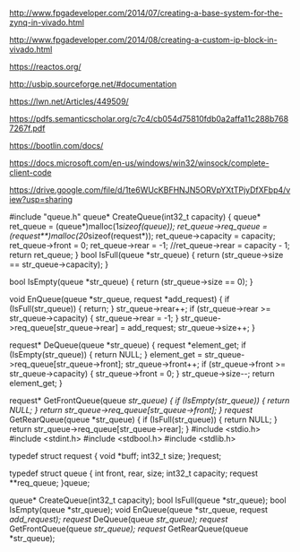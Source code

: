 http://www.fpgadeveloper.com/2014/07/creating-a-base-system-for-the-zynq-in-vivado.html
 
http://www.fpgadeveloper.com/2014/08/creating-a-custom-ip-block-in-vivado.html

https://reactos.org/

http://usbip.sourceforge.net/#documentation

https://lwn.net/Articles/449509/

https://pdfs.semanticscholar.org/c7c4/cb054d75810fdb0a2affa11c288b7687267f.pdf

https://bootlin.com/docs/

https://docs.microsoft.com/en-us/windows/win32/winsock/complete-client-code

https://drive.google.com/file/d/1te6WUcKBFHNJN5ORVpYXtTPjyDfXFbp4/view?usp=sharing

#include "queue.h"
queue* CreateQueue(int32_t capacity) {
    queue* ret_queue = (queue*)malloc(1*sizeof(queue));
    ret_queue->req_queue = (request**)malloc(20*sizeof(request*));
    ret_queue->capacity = capacity;
    ret_queue->front = 0;
    ret_queue->rear = -1;
    //ret_queue->rear = capacity - 1;
    return ret_queue;
}
bool IsFull(queue *str_queue) {
    return (str_queue->size == str_queue->capacity);
}

bool IsEmpty(queue *str_queue) {
    return (str_queue->size == 0);
}

void EnQueue(queue *str_queue, request *add_request) {
    if (IsFull(str_queue)) {
        return;
    }
    str_queue->rear++;
    if (str_queue->rear >= str_queue->capacity) {
        str_queue->rear = -1;
    }
    str_queue->req_queue[str_queue->rear] = add_request;
    str_queue->size++;
}

request* DeQueue(queue *str_queue) {
    request *element_get;
    if (IsEmpty(str_queue)) {
        return NULL;
    }
    element_get = str_queue->req_queue[str_queue->front];
    str_queue->front++;
    if (str_queue->front >= str_queue->capacity) {
        str_queue->front = 0;
    }
    str_queue->size--;
    return element_get;
}

request* GetFrontQueue(queue *str_queue) {
    if (IsEmpty(str_queue)) {
         return NULL;
    }
    return str_queue->req_queue[str_queue->front];
}
request* GetRearQueue(queue *str_queue) {
    if (IsFull(str_queue)) {
        return NULL;
    }
    return str_queue->req_queue[str_queue->rear];
}
#include <stdio.h>
#include <stdint.h>
#include <stdbool.h>
#include <stdlib.h>

typedef struct request {
    void *buff;
    int32_t size;
}request;

typedef struct queue {
    int front, rear, size;
    int32_t capacity;
    request **req_queue;
}queue;

queue* CreateQueue(int32_t capacity);
bool IsFull(queue *str_queue);
bool IsEmpty(queue *str_queue);
void EnQueue(queue *str_queue, request *add_request);
request* DeQueue(queue *str_queue);
request* GetFrontQueue(queue *str_queue);
request* GetRearQueue(queue *str_queue);

